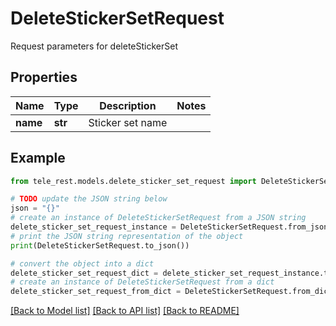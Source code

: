 # DeleteStickerSetRequest

Request parameters for deleteStickerSet

## Properties

Name | Type | Description | Notes
------------ | ------------- | ------------- | -------------
**name** | **str** | Sticker set name | 

## Example

```python
from tele_rest.models.delete_sticker_set_request import DeleteStickerSetRequest

# TODO update the JSON string below
json = "{}"
# create an instance of DeleteStickerSetRequest from a JSON string
delete_sticker_set_request_instance = DeleteStickerSetRequest.from_json(json)
# print the JSON string representation of the object
print(DeleteStickerSetRequest.to_json())

# convert the object into a dict
delete_sticker_set_request_dict = delete_sticker_set_request_instance.to_dict()
# create an instance of DeleteStickerSetRequest from a dict
delete_sticker_set_request_from_dict = DeleteStickerSetRequest.from_dict(delete_sticker_set_request_dict)
```
[[Back to Model list]](../README.md#documentation-for-models) [[Back to API list]](../README.md#documentation-for-api-endpoints) [[Back to README]](../README.md)


